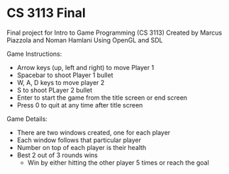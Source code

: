 # CS 3113 Final
Final project for Intro to Game Programming (CS 3113)
Created by Marcus Piazzola and Noman Hamlani
Using OpenGL and SDL

Game Instructions:
- Arrow keys (up, left and right) to move Player 1
- Spacebar to shoot Player 1 bullet
- W, A, D keys to move player 2
- S to shoot PLayer 2 bullet
- Enter to start the game from the title screen or end screen
- Press 0 to quit at any time after title screen

Game Details:
- There are two windows created, one for each player
- Each window follows that particular player
- Number on top of each player is their health
- Best 2 out of 3 rounds wins
  - Win by either hitting the other player 5 times or reach the goal

